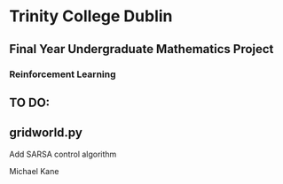 # Trinity College Dublin
## Final Year Undergraduate Mathematics Project
### Reinforcement Learning 

**TO DO**:
---
gridworld.py
---
Add SARSA control algorithm







Michael Kane
